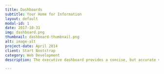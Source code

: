 ```yaml
---
title: Dashboards
subtitle: Your Home for Information
layout: default
modal-id: 1
date: 2017-10-31
img: dashboard.png
thumbnail: dashboard-thumbnail.png
alt: image-alt
project-date: April 2014
client: Start Bootstrap
category: Web Development
description: The executive dashboard provides a concise, but accurate view of your district's performance so administrators can get the information they need at-a-glance.

---
```


